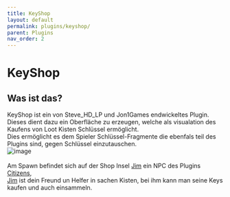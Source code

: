 ```yaml
---
title: KeyShop
layout: default
permalink: plugins/keyshop/
parent: Plugins
nav_order: 2
---
```


# KeyShop

## Was ist das?

KeyShop ist ein von Steve_HD_LP und Jon1Games endwickeltes Plugin.<br>
Dieses dient dazu ein Oberfläche zu erzeugen, welche als visualation des Kaufens von Loot Kisten Schlüssel ermöglicht.<br>
Dies ermöglicht es dem Spieler Schlüssel-Fragmente die ebenfals teil des Plugins sind, gegen Schlüssel einzutauschen.<br>
![image](https://github.com/Jon1Games/GamingLoungeWiki/assets/148646942/3ce389ab-783d-4e53-98c3-f6e53edf9229)<br>
<br>
Am Spawn befindet sich auf der Shop Insel [Jim](/endless/npcs/jim/) ein NPC des Plugins [Citizens](https://www.spigotmc.org/resources/citizens.13811/),<br>
[Jim](/endless/npcs/jim/) ist dein Freund un Helfer in sachen Kisten, bei ihm kann man seine Keys kaufen und auch einsammeln.
